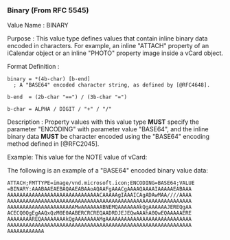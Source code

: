 ### Binary (From RFC 5545)

Value Name
:  BINARY

Purpose
:
  This value type defines values that contain inline binary data encoded
  in characters. For example, an inline "ATTACH" property of an iCalendar
  object or an inline "PHOTO" property image inside a vCard object.

Format Definition
:

``` abnf
binary = *(4b-char) [b-end]
  ; A "BASE64" encoded character string, as defined by [@RFC4648].

b-end  = (2b-char "==") / (3b-char "=")

b-char = ALPHA / DIGIT / "+" / "/"
```

Description
:
  Property values with this value type **MUST** specify the parameter
  "ENCODING" with parameter value "BASE64", and the inline binary data
  **MUST** be character encoded using the "BASE64" encoding
  method defined in [@RFC2045].

<!-- No additional content value encoding
(i.e., BACKSLASH character encoding, see Section 3.3.11) is defined for
this value type. -->

<!--TODO: UPDATE EXAMPLE -->

Example:
  This value for the NOTE value of vCard:

  The following is an example of a "BASE64" encoded binary value data:

    ATTACH;FMTTYPE=image/vnd.microsoft.icon;ENCODING=BASE64;VALUE
    =BINARY:AAABAAEAEBAQAAEABAAoAQAAFgAAACgAAAAQAAAAIAAAAAEABAAA
    AAAAAAAAAAAAAAAAAAAAAAAAAAAAAACAAAAAgIAAAICAgADAwMAA////AAAA
    AAAAAAAAAAAAAAAAAAAAAAAAAAAAAAAAAAAAAAAAAAAAAAAAAAAAAAAAAAAA
    AAAAAAAAAAAAAAAAAAAAAAMwAAAAAAABNEMQAAAAAAAkQgAAAAAAJEREQgAA
    ACECQ0QgEgAAQxQzM0E0AABERCRCREQAADRDJEJEQwAAAhA0QwEQAAAAAERE
    AAAAAAAAREQAAAAAAAAkQgAAAAAAAAMgAAAAAAAAAAAAAAAAAAAAAAAAAAAA
    AAAAAAAAAAAAAAAAAAAAAAAAAAAAAAAAAAAAAAAAAAAAAAAAAAAAAAAAAAAA
    AAAAAAAAAAAA
